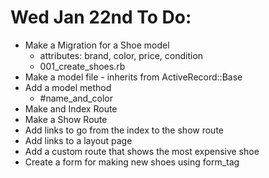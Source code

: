 # Wed Jan 22nd To Do:

* Make a Migration for a Shoe model
  - attributes: brand, color, price, condition
  - 001_create_shoes.rb
* Make a model file - inherits from ActiveRecord::Base
* Add a model method
  - #name_and_color
* Make and Index Route
* Make a Show Route
* Add links to go from the index to the show route
* Add links to a layout page
* Add a custom route that shows the most expensive shoe
* Create a form for making new shoes using form_tag
